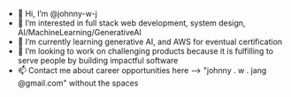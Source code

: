- 👋 Hi, I’m @johnny-w-j
- 👀 I’m interested in full stack web development, system design, AI/MachineLearning/GenerativeAI
- 🌱 I’m currently learning generative AI, and AWS for eventual certification
- 💞️ I’m looking to work on challenging products because it is fulfilling to serve people by building impactful software 
- 📫 Contact me about career opportunities here --> "johnny . w . jang @gmail.com" without the spaces

<!---
johnny-w-j/johnny-w-j is a ✨ special ✨ repository because its `README.md` (this file) appears on your GitHub profile.
You can click the Preview link to take a look at your changes.
--->
